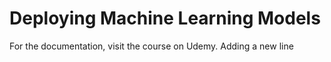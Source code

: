 # Deploying Machine Learning Models
For the documentation, visit the course on Udemy.
Adding a new line